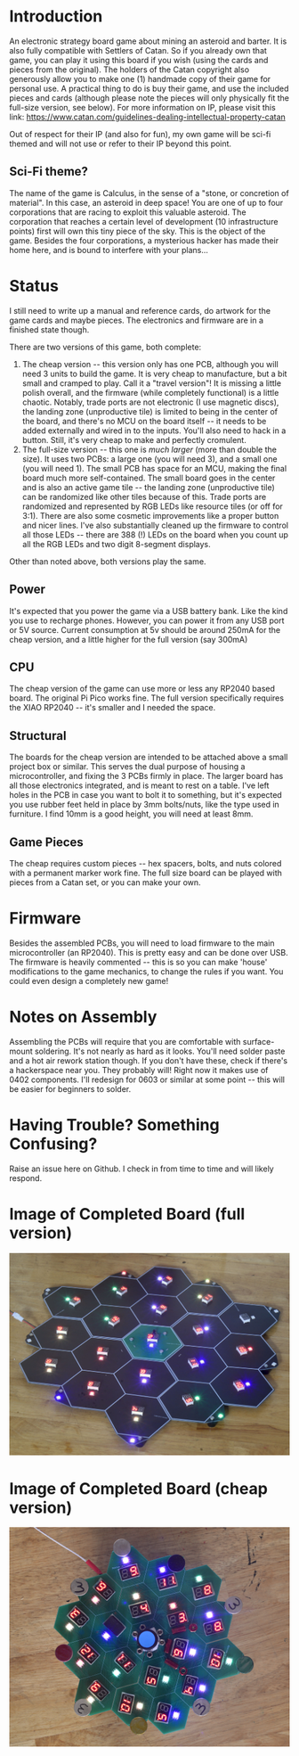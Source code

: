 # Introduction
An electronic strategy board game about mining an asteroid and barter. It is also fully compatible with Settlers of Catan. So if you already own that game, you can play it using this board if you wish (using the cards and pieces from the original). The holders of the Catan copyright also generously allow you to make one (1) handmade copy of their game for personal use. A practical thing to do is buy their game, and use the included pieces and cards (although please note the pieces will only physically fit the full-size version, see below). For more information on IP, please visit this link: https://www.catan.com/guidelines-dealing-intellectual-property-catan

Out of respect for their IP (and also for fun), my own game will be sci-fi themed and will not use or refer to their IP beyond this point. 

## Sci-Fi theme?
The name of the game is Calculus, in the sense of a "stone, or concretion of material". In this case, an asteroid in deep space! You are one of up to four corporations that are racing to exploit this valuable asteroid. The corporation that reaches a certain level of development (10 infrastructure points) first will own this tiny piece of the sky. This is the object of the game. Besides the four corporations, a mysterious hacker has made their home here, and is bound to interfere with your plans...

# Status
I still need to write up a manual and reference cards, do artwork for the game cards and maybe pieces. The electronics and firmware are in a finished state though.

There are two versions of this game, both complete:

1. The cheap version -- this version only has one PCB, although you will need 3 units to build the game. It is very cheap to manufacture, but a bit small and cramped to play. Call it a "travel version"! It is missing a little polish overall, and the firmware (while completely functional) is a little chaotic. Notably, trade ports are not electronic (I use magnetic discs), the landing zone (unproductive tile) is limited to being in the center of the board, and there's no MCU on the board itself -- it needs to be added externally and wired in to the inputs. You'll also need to hack in a button. Still, it's very cheap to make and perfectly cromulent.
2. The full-size version -- this one is *much larger* (more than double the size). It uses two PCBs: a large one (you will need 3), and a small one (you will need 1). The small PCB has space for an MCU, making the final board much more self-contained. The small board goes in the center and is also an active game tile -- the landing zone (unproductive tile) can be randomized like other tiles because of this. Trade ports are randomized and represented by RGB LEDs like resource tiles (or off for 3:1). There are also some cosmetic improvements like a proper button and nicer lines. I've also substantially cleaned up the firmware to control all those LEDs -- there are 388 (!) LEDs on the board when you count up all the RGB LEDs and two digit 8-segment displays. 

Other than noted above, both versions play the same. 

## Power
It's expected that you power the game via a USB battery bank. Like the kind you use to recharge phones. However, you can power it from any USB port or 5V source. Current consumption at 5v should be around 250mA for the cheap version, and a little higher for the full version (say 300mA)

## CPU
The cheap version of the game can use more or less any RP2040 based board. The original Pi Pico works fine. The full version specifically requires the XIAO RP2040 -- it's smaller and I needed the space.

## Structural
The boards for the cheap version are intended to be attached above a small project box or similar. This serves the dual purpose of housing a microcontroller, and fixing the 3 PCBs firmly in place. The larger board has all those electronics integrated, and is meant to rest on a table. I've left holes in the PCB in case you want to bolt it to something, but it's expected you use rubber feet held in place by 3mm bolts/nuts, like the type used in furniture. I find 10mm is a good height, you will need at least 8mm.

## Game Pieces
The cheap requires custom pieces -- hex spacers, bolts, and nuts colored with a permanent marker work fine. The full size board can be played with pieces from a Catan set, or you can make your own.

# Firmware
Besides the assembled PCBs, you will need to load firmware to the main microcontroller (an RP2040). This is pretty easy and can be done over USB. The firmware is heavily commented -- this is so you can make 'house' modifications to the game mechanics, to change the rules if you want. You could even design a completely new game!

# Notes on Assembly
Assembling the PCBs will require that you are comfortable with surface-mount soldering. It's not nearly as hard as it looks. You'll need solder paste and a hot air rework station though. If you don't have these, check if there's a hackerspace near you. They probably will! Right now it makes use of 0402 components. I'll redesign for 0603 or similar at some point -- this will be easier for beginners to solder.

# Having Trouble? Something Confusing?
Raise an issue here on Github. I check in from time to time and will likely respond.

# Image of Completed Board (full version)
![Photo of the completed full version of the game](https://raw.githubusercontent.com/seanboyce//Calculus-the-game/refs/heads/main/calculus_full/fullboard_power.JPG)

# Image of Completed Board (cheap version)
![Photo of the completed small version of the game](https://raw.githubusercontent.com/seanboyce//Calculus-the-game/refs/heads/main/calculus_small/calculus_small.JPG)

